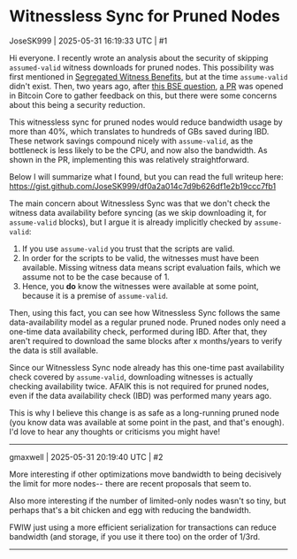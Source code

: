 # Witnessless Sync for Pruned Nodes

JoseSK999 | 2025-05-31 16:19:33 UTC | #1

Hi everyone. I recently wrote an analysis about the security of skipping `assumed-valid` witness downloads for pruned nodes. This possibility was first mentioned in [Segregated Witness Benefits](https://bitcoincore.org/en/2016/01/26/segwit-benefits/#efficiency-gains-when-not-verifying-signatures), but at the time `assume-valid` didn't exist. Then, two years ago, after [this BSE question](https://bitcoin.stackexchange.com/questions/117057/why-is-witness-data-downloaded-during-ibd-in-prune-mode), [a PR](https://github.com/bitcoin/bitcoin/pull/27050) was opened in Bitcoin Core to gather feedback on this, but there were some concerns about this being a security reduction.

This witnessless sync for pruned nodes would reduce bandwidth usage by more than 40%, which translates to hundreds of GBs saved during IBD. These network savings compound nicely with `assume-valid`, as the bottleneck is less likely to be the CPU, and now also the bandwidth. As shown in the PR, implementing this was relatively straightforward.

Below I will summarize what I found, but you can read the full writeup here: https://gist.github.com/JoseSK999/df0a2a014c7d9b626df1e2b19ccc7fb1

The main concern about Witnessless Sync was that we don't check the witness data availability before syncing (as we skip downloading it, for `assume-valid` blocks), but I argue it is already implicitly checked by `assume-valid`:

1. If you use `assume-valid` you trust that the scripts are valid.
2. In order for the scripts to be valid, the witnesses must have been available. Missing witness data means script evaluation fails, which we assume not to be the case because of 1.
3. Hence, you **do** know the witnesses were available at some point, because it is a premise of `assume-valid`.

Then, using this fact, you can see how Witnessless Sync follows the same data-availability model as a regular pruned node. Pruned nodes only need a one-time data availability check, performed during IBD. After that, they aren't required to download the same blocks after x months/years to verify the data is still available.

Since our Witnessless Sync node already has this one-time past availability check covered by `assume-valid`, downloading witnesses is actually checking availability twice. AFAIK this is not required for pruned nodes, even if the data availability check (IBD) was performed many years ago.

This is why I believe this change is as safe as a long-running pruned node (you know data was available at some point in the past, and that's enough). I'd love to hear any thoughts or criticisms you might have!

-------------------------

gmaxwell | 2025-05-31 20:19:40 UTC | #2

More interesting if other optimizations move bandwidth to being decisively the limit for more nodes-- there are recent proposals that seem to.

Also more interesting if the number of limited-only nodes wasn't so tiny, but perhaps that's a bit chicken and egg with reducing the bandwidth. 

FWIW just using a more efficient serialization for transactions can reduce bandwidth (and storage, if you use it there too) on the order of 1/3rd.

-------------------------

